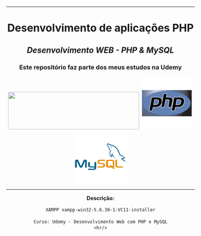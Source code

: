 <hr/>
<div align="center">
    <h1>Desenvolvimento de aplicações PHP</h1>
    <h2><i>Desenvolvimento WEB - PHP & MySQL</i></h2>
    <h3>Este repositório faz parte dos meus estudos na Udemy</h3>
    <img src="https://www.udemy.com/staticx/udemy/images/v7/logo-udemy.svg" width="350" height="100">
    <a href="https://www.php.net" target="_blank"> <img src="https://raw.githubusercontent.com/devicons/devicon/master/icons/php/php-original.svg" alt="php" width="140" height="140"/> </a> 
    <a href="https://www.mysql.com/" target="_blank"> <img src="https://raw.githubusercontent.com/devicons/devicon/master/icons/mysql/mysql-original-wordmark.svg" alt="mysql" width="140" height="140"/> </a> 
 </div>    
<hr/>
<div align="center">
    <b>Descrição:</b><br>
    
    XAMPP xampp-win32-5.6.30-1-VC11-installer
    
    Curso: Udemy - Desenvolvimento Web com PHP e MySQL
    <hr/>
</div>

